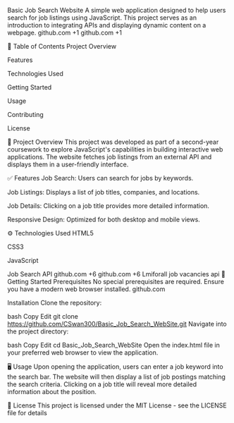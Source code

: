 Basic Job Search Website
A simple web application designed to help users search for job listings using JavaScript. This project serves as an introduction to integrating APIs and displaying dynamic content on a webpage.
github.com
+1
github.com
+1

📌 Table of Contents
Project Overview

Features

Technologies Used

Getting Started

Usage

Contributing

License

📄 Project Overview
This project was developed as part of a second-year coursework to explore JavaScript's capabilities in building interactive web applications. The website fetches job listings from an external API and displays them in a user-friendly interface.

✅ Features
Job Search: Users can search for jobs by keywords.

Job Listings: Displays a list of job titles, companies, and locations.

Job Details: Clicking on a job title provides more detailed information.

Responsive Design: Optimized for both desktop and mobile views.

⚙️ Technologies Used
HTML5

CSS3

JavaScript

Job Search API
github.com
+6
github.com
+6
Lmiforall job vacancies api
🚀 Getting Started
Prerequisites
No special prerequisites are required. Ensure you have a modern web browser installed.
github.com

Installation
Clone the repository:

bash
Copy
Edit
git clone https://github.com/CSwan300/Basic_Job_Search_WebSite.git
Navigate into the project directory:

bash
Copy
Edit
cd Basic_Job_Search_WebSite
Open the index.html file in your preferred web browser to view the application.

🖥️ Usage
Upon opening the application, users can enter a job keyword into the search bar. The website will then display a list of job postings matching the search criteria. Clicking on a job title will reveal more detailed information about the position.

📄 License
This project is licensed under the MIT License - see the LICENSE file for details
